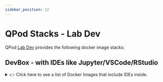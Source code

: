 ```yaml
---
sidebar_position: 12
---
```


# QPod Stacks - Lab Dev

QPod [Lab Dev](https://github.com/QPod/lab-dev) provides the following docker image stacks:

## DevBox - with IDEs like Jupyter/VSCode/RStudio

<details>
  <summary> 👉 Click here to see a list of Docker Images that include IDEs inside.</summary>


| Image Name (Feature Set)  |               DockerHub Link                |     Based On      |                                                     Description                                                      |
|:-------------------------:|:-------------------------------------------:|:-----------------:|:--------------------------------------------------------------------------------------------------------------------:|
|         core-dev, full        | https://hub.docker.com/r/qpod/core-dev | qpod/core | All features and packages (Python, R, RStudio, OpenJDK, NodeJS, Go, Julia, LaTex) ➕ IDE tools: JupyterLab / Jupyter Notebook, VSCode Server                                                                                                                         |
|         core-dev, full        | https://hub.docker.com/r/qpod/core-dev | qpod/core | All features and packages (Python, R, RStudio, OpenJDK, NodeJS, Go, Julia, LaTex) ➕ IDE tools: JupyterLab / Jupyter Notebook, VSCode Server                                                                                                                         |
|    cuda-dev, full-cuda    |   https://hub.docker.com/r/qpod/cuda-dev    |   qpod/coe-cuda   |                       `core-cuda` + IDE tools: JupyterLab / Jupyter Notebook + VSCode Server.                        |
</details>